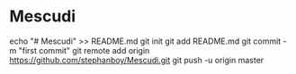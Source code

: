 # Mescudi
echo "# Mescudi" >> README.md
git init
git add README.md
git commit -m "first commit"
git remote add origin https://github.com/stephanboy/Mescudi.git
git push -u origin master
